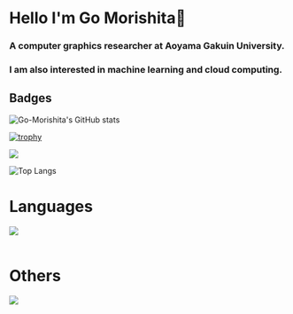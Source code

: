 # Hello I'm Go Morishita👋
### A computer graphics researcher at Aoyama Gakuin University.
### I am also interested in machine learning and cloud computing.

## Badges

![Go-Morishita's GitHub stats](https://github-readme-stats.vercel.app/api?username=Go-Morishita&show_icons=true&theme=jolly)

[![trophy](https://github-profile-trophy.vercel.app/?username=Go-Morishita&theme=dracula)](https://github.com/ryo-ma/github-profile-trophy)

![](http://github-profile-summary-cards.vercel.app/api/cards/profile-details?username=Go-Morishita&theme=jolly)

![Top Langs](https://github-readme-stats.vercel.app/api/top-langs/?username=Go-Morishita&layout=compact&theme=jolly)


# Languages

<img src="https://skillicons.dev/icons?i=react,vite,bootstrap,vercel,html,css,js,typescript,c,java" /> <br /><br />
  
# Others

<img src="https://skillicons.dev/icons?i=next,firebase,python" /> <br /><br />
